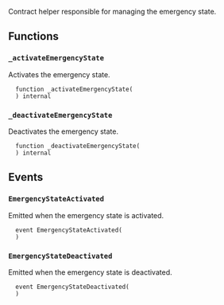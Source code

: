 Contract helper responsible for managing the emergency state.

## Functions

### `_activateEmergencyState`

Activates the emergency state.

```solidity
  function _activateEmergencyState(
  ) internal
```

### `_deactivateEmergencyState`

Deactivates the emergency state.

```solidity
  function _deactivateEmergencyState(
  ) internal
```

## Events

### `EmergencyStateActivated`

Emitted when the emergency state is activated.

```solidity
  event EmergencyStateActivated(
  )
```

### `EmergencyStateDeactivated`

Emitted when the emergency state is deactivated.

```solidity
  event EmergencyStateDeactivated(
  )
```
